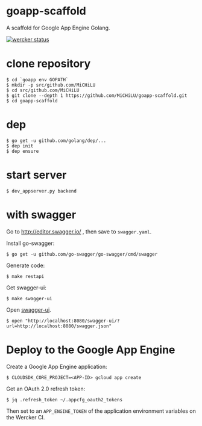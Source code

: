 # goapp-scaffold
A scaffold for Google App Engine Golang.

[![wercker status](https://app.wercker.com/status/01a88b7c9b69392341715dc7b9a234ba/m/master "wercker status")](https://app.wercker.com/project/byKey/01a88b7c9b69392341715dc7b9a234ba)

# clone repository

    $ cd `goapp env GOPATH`
    $ mkdir -p src/github.com/MiCHiLU
    $ cd src/github.com/MiCHiLU
    $ git clone --depth 1 https://github.com/MiCHiLU/goapp-scaffold.git
    $ cd goapp-scaffold

# dep

    $ go get -u github.com/golang/dep/...
    $ dep init
    $ dep ensure

# start server

    $ dev_appserver.py backend

# with swagger

Go to http://editor.swagger.io/ , then save to `swagger.yaml`.

Install go-swagger:

    $ go get -u github.com/go-swagger/go-swagger/cmd/swagger

Generate code:

    $ make restapi

Get swagger-ui:

    $ make swagger-ui

Open [swagger-ui](http://localhost:8080/swagger-ui/?url=http://localhost:8080/swagger.json).

    $ open "http://localhost:8080/swagger-ui/?url=http://localhost:8080/swagger.json"

# Deploy to the Google App Engine

Create a Google App Engine application:

    $ CLOUDSDK_CORE_PROJECT=<APP-ID> gcloud app create

Get an OAuth 2.0 refresh token:

    $ jq .refresh_token ~/.appcfg_oauth2_tokens

Then set to an `APP_ENGINE_TOKEN` of the application environment variables on the Wercker CI.
